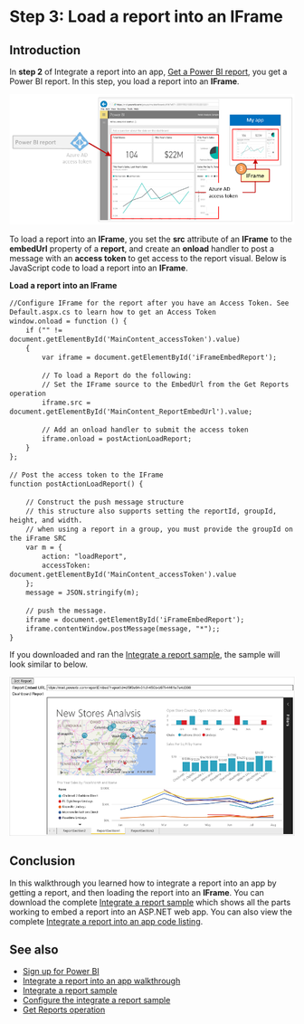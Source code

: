 <properties
   pageTitle="Load a Power BI report into an IFrame"
   description="Walkthrough to Integrate a report into an app - Load a report into an IFrame"
   services="powerbi"
   documentationCenter=""
   authors="dvana"
   manager="mblythe"
   editor=""
   tags=""/>

<tags
   ms.service="powerbi"
   ms.devlang="NA"
   ms.topic="get-started-article"
   ms.tgt_pltfrm="NA"
   ms.workload="powerbi"
   ms.date="05/24/2016"
   ms.author="derrickv"/>

# Step 3: Load a report into an IFrame

## Introduction

In **step 2** of Integrate a report into an app, [Get a Power BI report](powerbi-developer-integrate-report-get-report.md), you get a Power BI report. In this step, you load a report into an **IFrame**.

![](media\powerbi-developer-integrate-report\integrate-report-load-report-iframe.png)

To load a report into an **IFrame**, you set the **src** attribute of an **IFrame** to the **embedUrl** property of a **report**, and create an **onload** handler to post a message with an **access token** to get access to the report visual. Below is JavaScript code to load a report into an **IFrame**.

**Load a report into an IFrame**

```
//Configure IFrame for the report after you have an Access Token. See Default.aspx.cs to learn how to get an Access Token
window.onload = function () {
    if ("" != document.getElementById('MainContent_accessToken').value)
    {
        var iframe = document.getElementById('iFrameEmbedReport');

        // To load a Report do the following:
        // Set the IFrame source to the EmbedUrl from the Get Reports operation
        iframe.src = document.getElementById('MainContent_ReportEmbedUrl').value;

        // Add an onload handler to submit the access token
        iframe.onload = postActionLoadReport;
    }
};

// Post the access token to the IFrame
function postActionLoadReport() {

    // Construct the push message structure
    // this structure also supports setting the reportId, groupId, height, and width.
    // when using a report in a group, you must provide the groupId on the iFrame SRC
    var m = {
        action: "loadReport",
        accessToken: document.getElementById('MainContent_accessToken').value
    };
    message = JSON.stringify(m);

    // push the message.
    iframe = document.getElementById('iFrameEmbedReport');
    iframe.contentWindow.postMessage(message, "*");;
}
```

If you downloaded and ran the [Integrate a report sample](https://github.com/Microsoft/PowerBI-CSharp/tree/master/samples/webforms/integrate-report-web-app), the sample will look similar to below.

![](media\powerbi-developer-integrate-report\integrate-report-sample.png)

## Conclusion
In this walkthrough you learned how to integrate a report into an app by getting a report, and then loading the report into an **IFrame**. You can download the complete [Integrate a report sample](https://github.com/Microsoft/PowerBI-CSharp/tree/master/samples/webforms/integrate-report-web-app)  which shows all the parts working to embed a report into an ASP.NET web app. You can also view the complete [Integrate a report into an app code listing](powerbi-developer-integrate-report-code.md).

## See also
-	[Sign up for Power BI](powerbi-admin-free-with-custom-azure-directory.md)
-	[Integrate a report into an app walkthrough](powerbi-developer-integrate-report.md)
-	[Integrate a report sample](https://github.com/Microsoft/PowerBI-CSharp/tree/master/samples/webforms/integrate-report-web-app)
-	[Configure the integrate a report sample](powerbi-developer-integrate-report-register.md#configure-sample)
-	[Get Reports operation](https://msdn.microsoft.com/library/mt634543.aspx)
